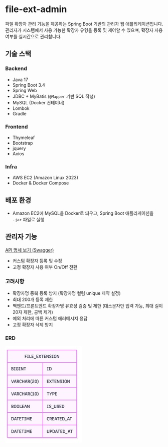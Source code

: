 # file-ext-admin

파일 확장자 관리 기능을 제공하는 Spring Boot 기반의 관리자 웹 애플리케이션입니다.  
관리자가 시스템에서 사용 가능한 확장자 유형을 등록 및 제어할 수 있으며, 확장자 사용 여부를 실시간으로 관리합니다.

## 기술 스택

### Backend
- Java 17
- Spring Boot 3.4
- Spring Web
- JDBC + MyBatis (`@Mapper` 기반 SQL 작성)
- MySQL (Docker 컨테이너)
- Lombok
- Gradle

### Frontend
- Thymeleaf
- Bootstrap
- jquery
- Axios

### Infra
- AWS EC2 (Amazon Linux 2023)
- Docker & Docker Compose

## 배포 환경
- Amazon EC2에 MySQL을 Docker로 띄우고, Spring Boot 애플리케이션을 `.jar` 파일로 실행

## 관리자 기능
[API 명세 보기 (Swagger)](http://www.xxihye.online/swagger-ui/index.html)
- 커스텀 확장자 등록 및 수정
- 고정 확장자 사용 여부 On/Off 전환

### 고려사항
- 확장자명 중복 등록 방지 (확장자명 컬럼 unique 제약 설정)
- 최대 200개 등록 제한
- 백엔드/프론트엔드 확장자명 유효성 검증 및 제한 (대소문자만 입력 가능, 최대 길이 20자 제한, 공백 제거)
- 예외 처리에 따른 커스텀 에러메시지 응답
- 고정 확장자 삭제 방지

### ERD
![img.png](img.png)
